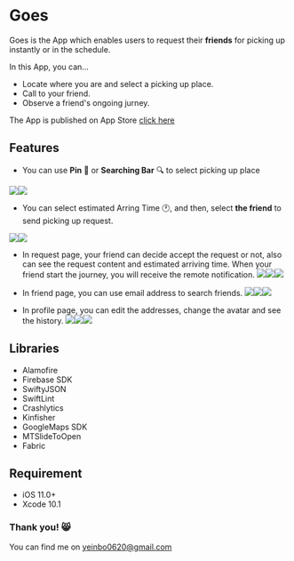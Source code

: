# Goes

<!-- Put the link to this slide here so people can follow -->
Goes is the App which enables users to request their **friends** for picking up instantly or in the schedule.

In this App, you can...

- Locate where you are and select a picking up place.
- Call to your friend. 
- Observe a friend's ongoing jurney.

The App is published on App Store [click here](https://itunes.apple.com/tw/app/goes/id1461737679?mt=8)


## Features

- You can use **Pin** :round_pushpin: or **Searching Bar** :mag: to select picking up place

![](https://i.imgur.com/phyzkAn.png)![](https://i.imgur.com/GCKpGtn.png)

- You can select estimated Arring Time :clock1:, and then, select **the friend** to send picking up request.


![](https://i.imgur.com/PjnDn6k.png)![](https://i.imgur.com/hfPSE1k.png)
  
- In request page, your friend can decide accept the request or not, also can see the request content and estimated arriving time. When your friend start the journey, you will receive the remote notification.
![](https://i.imgur.com/QNnct6E.png)![](https://i.imgur.com/UEP4V8z.png)![](https://i.imgur.com/dKXKu0I.png)



- In friend page, you can use email address to search friends.
![](https://i.imgur.com/2Ip5U19.png)![](https://i.imgur.com/Cy7cH5x.png)![](https://i.imgur.com/ufbEwVW.png)


- In profile page, you can edit the addresses, change the avatar and see the history.
![](https://i.imgur.com/G3zxxyB.png)![](https://i.imgur.com/Vx46a3M.png)![](https://i.imgur.com/WMrmSDQ.png)

## Libraries
- Alamofire
- Firebase SDK
- SwiftyJSON
- SwiftLint
- Crashlytics
- Kinfisher
- GoogleMaps SDK
- MTSlideToOpen
- Fabric

## Requirement
- iOS 11.0+
- Xcode 10.1


### Thank you!  :smile_cat: 

You can find me on yeinbo0620@gmail.com
